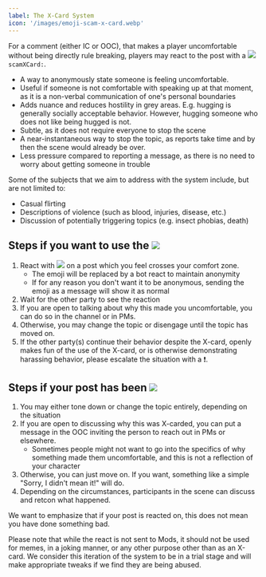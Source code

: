 ```yaml
---
label: The X-Card System
icon: '/images/emoji-scam-x-card.webp'
---
```


<style>
h1:before { 
  background: url('/dwguide/images/emoji-scam-x-card.webp') no-repeat 0 0;
  display: inline-block;
  content: "";
  width: 48px;
  height: 48px;
  margin-bottom: -8px;
  margin-right: 5px;
  background-size: 100%;
}
</style>

For a comment (either IC or OOC), that makes a player uncomfortable without being directly rule breaking, players may react to the post with a <img src="/dwguide/images/emoji-scam-x-card.webp" class="emoji">  `scamXCard:`.
- A way to anonymously state someone is feeling uncomfortable.
- Useful if someone is not comfortable with speaking up at that moment, as it is a non-verbal communication of one's personal boundaries
- Adds nuance and reduces hostility in grey areas. E.g. hugging is generally socially acceptable behavior. However, hugging someone who does not like being hugged is not.
- Subtle, as it does not require everyone to stop the scene
- A near-instantaneous way to stop the topic, as reports take time and by then the scene would already be over.
- Less pressure compared to reporting a message, as there is no need to worry about getting someone in trouble

Some of the subjects that we aim to address with the system include, but are not limited to:
- Casual flirting
- Descriptions of violence (such as blood, injuries, disease, etc.)
- Discussion of potentially triggering topics (e.g. insect phobias, death)

## Steps if you want to use the <img src="/dwguide/images/emoji-scam-x-card.webp" class="emoji">  
1. React with <img src="/dwguide/images/emoji-scam-x-card.webp" class="emoji">  on a post which you feel crosses your comfort zone. 
    - The emoji will be replaced by a bot react to maintain anonymity
    - If for any reason you don't want it to be anonymous, sending the emoji as a message will show it as normal
2. Wait for the other party to see the reaction
3. If you are open to talking about why this made you uncomfortable, you can do so in the channel or in PMs. 
4. Otherwise, you may change the topic or disengage until the topic has moved on.
5. If the other party(s) continue their behavior despite the X-card, openly makes fun of the use of the X-card, or is otherwise demonstrating harassing behavior, please escalate the situation with a ❗.

## Steps if your post has been <img src="/dwguide/images/emoji-scam-x-card.webp" class="emoji">  
1. You may either tone down or change the topic entirely, depending on the situation
2. If you are open to discussing why this was X-carded, you can put a message in the OOC inviting the person to reach out in PMs or elsewhere.
    - Sometimes people might not want to go into the specifics of why something made them uncomfortable, and this is not a reflection of your character
3. Otherwise, you can just move on. If you want, something like a simple "Sorry, I didn't mean it!" will do.
4. Depending on the circumstances, participants in the scene can discuss and retcon what happened.

We want to emphasize that if your post is reacted on, this does not mean you have done something bad. 

Please note that while the react is not sent to Mods, it should not be used for memes, in a joking manner, or any other purpose other than as an X-card. We consider this iteration of the system to be in a trial stage and will make appropriate tweaks if we find they are being abused.